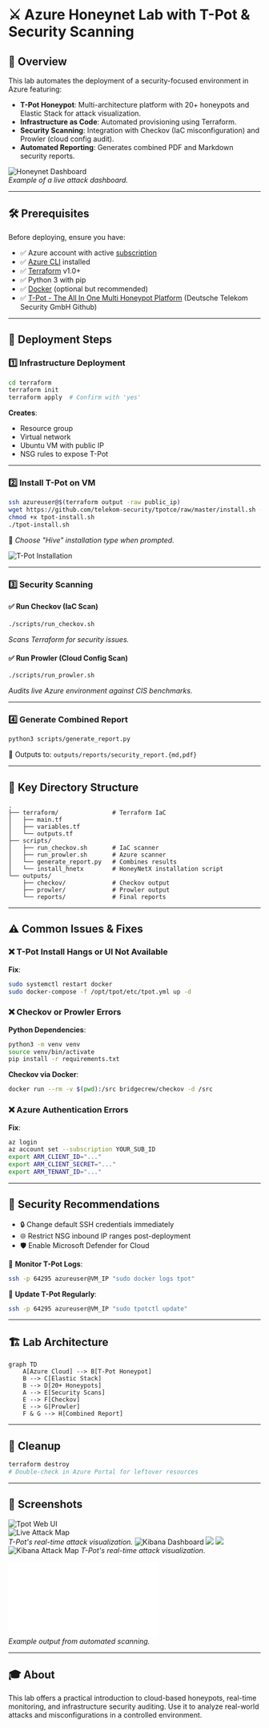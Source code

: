 
# ⚔️ Azure Honeynet Lab with T-Pot & Security Scanning

## 📝 Overview

This lab automates the deployment of a security-focused environment in Azure featuring:

- **T-Pot Honeypot**: Multi-architecture platform with 20+ honeypots and Elastic Stack for attack visualization.
- **Infrastructure as Code**: Automated provisioning using Terraform.
- **Security Scanning**: Integration with Checkov (IaC misconfiguration) and Prowler (cloud config audit).
- **Automated Reporting**: Generates combined PDF and Markdown security reports.

![Honeynet Dashboard](screenshots/honeynet-dashboard.png)  
*Example of a live attack dashboard.*

---

## 🛠️ Prerequisites

Before deploying, ensure you have:

- ✅ Azure account with active [subscription](https://azure.microsoft.com/en-us/pricing/purchase-options/azure-account?icid=azurefreeaccount) 
- ✅ [Azure CLI](https://learn.microsoft.com/en-us/cli/azure/install-azure-cli) installed  
- ✅ [Terraform](https://developer.hashicorp.com/terraform/downloads) v1.0+  
- ✅ Python 3 with pip  
- ✅ [Docker](https://www.docker.com/) (optional but recommended)  
- ✅ [T-Pot - The All In One Multi Honeypot Platform](https://github.com/telekom-security/tpotce) (Deutsche Telekom Security GmbH Github)
---

## 🚀 Deployment Steps

### 1️⃣ Infrastructure Deployment

```bash
cd terraform
terraform init
terraform apply  # Confirm with 'yes'
```

**Creates**:  
- Resource group  
- Virtual network  
- Ubuntu VM with public IP  
- NSG rules to expose T-Pot  

---

### 2️⃣ Install T-Pot on VM

```bash
ssh azureuser@$(terraform output -raw public_ip)
wget https://github.com/telekom-security/tpotce/raw/master/install.sh -O tpot-install.sh
chmod +x tpot-install.sh
./tpot-install.sh
```

🔘 *Choose "Hive" installation type when prompted.*

![T-Pot Installation](screenshots/tpot-install.png)

---

### 3️⃣ Security Scanning

#### ✅ Run Checkov (IaC Scan)
```bash
./scripts/run_checkov.sh
```
*Scans Terraform for security issues.*

#### ✅ Run Prowler (Cloud Config Scan)
```bash
./scripts/run_prowler.sh
```
*Audits live Azure environment against CIS benchmarks.*

---

### 4️⃣ Generate Combined Report

```bash
python3 scripts/generate_report.py
```

📁 Outputs to: `outputs/reports/security_report.{md,pdf}`

---

## 🧰 Key Directory Structure

```
.
├── terraform/               # Terraform IaC
│   ├── main.tf
│   ├── variables.tf
│   └── outputs.tf
├── scripts/
│   ├── run_checkov.sh       # IaC scanner
│   ├── run_prowler.sh       # Azure scanner
│   └── generate_report.py   # Combines results
│   └── install_hnetx        # HoneyNetX installation script 
└── outputs/
    ├── checkov/             # Checkov output
    ├── prowler/             # Prowler output
    └── reports/             # Final reports
```

---

## ⚠️ Common Issues & Fixes

### ❌ T-Pot Install Hangs or UI Not Available

**Fix**:
```bash
sudo systemctl restart docker
sudo docker-compose -f /opt/tpot/etc/tpot.yml up -d
```

### ❌ Checkov or Prowler Errors

**Python Dependencies**:
```bash
python3 -m venv venv
source venv/bin/activate
pip install -r requirements.txt
```

**Checkov via Docker**:
```bash
docker run --rm -v $(pwd):/src bridgecrew/checkov -d /src
```

### ❌ Azure Authentication Errors

**Fix**:
```bash
az login
az account set --subscription YOUR_SUB_ID
export ARM_CLIENT_ID="..."
export ARM_CLIENT_SECRET="..."
export ARM_TENANT_ID="..."
```

---

## 🔐 Security Recommendations

- 🔒 Change default SSH credentials immediately
- 🌐 Restrict NSG inbound IP ranges post-deployment
- 🛡️ Enable Microsoft Defender for Cloud

📡 **Monitor T-Pot Logs**:
```bash
ssh -p 64295 azureuser@VM_IP "sudo docker logs tpot"
```

🧼 **Update T-Pot Regularly**:
```bash
ssh -p 64295 azureuser@VM_IP "sudo tpotctl update"
```

---

## 🏗️ Lab Architecture

```mermaid
graph TD
    A[Azure Cloud] --> B[T-Pot Honeypot]
    B --> C[Elastic Stack]
    B --> D[20+ Honeypots]
    A --> E[Security Scans]
    E --> F[Checkov]
    E --> G[Prowler]
    F & G --> H[Combined Report]
```

---

## 🧹 Cleanup

```bash
terraform destroy
# Double-check in Azure Portal for leftover resources
```

---

## 📸 Screenshots
![Tpot Web UI](screenshots/t-pot-menu.png)  
![Live Attack Map](screenshots/attack-map.png)  
*T-Pot's real-time attack visualization.*
![Kibana Dashboard](screenshots/Kibana-tpot-sum.png)
![](screenshots/kibana-tpot-stat.png)
![](screenshots/kibana-tpot.png)
![Kibana Attack Map](screenshots/kibana-Attack-map.png)
*T-Pot's real-time attack visualization.*

![Security Report](outputs/reports/security_report.pdf)  
*Example output from automated scanning.*

---

## 🎓 About

This lab offers a practical introduction to cloud-based honeypots, real-time monitoring, and infrastructure security auditing. Use it to analyze real-world attacks and misconfigurations in a controlled environment.
